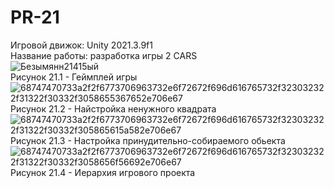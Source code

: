 # PR-21
Игровой движок: Unity 2021.3.9f1  
Название работы: разработка игры 2 CARS  
![Безымянн21415ый](https://user-images.githubusercontent.com/119736937/205520776-303c99b4-761f-4d1b-8091-0c10b7c40fb8.png)  
Рисунок 21.1 - Геймплей игры  
![68747470733a2f2f6773706963732e6f72672f696d616765732f323032322f31322f30332f3058655367652e706e67](https://user-images.githubusercontent.com/119736937/205520816-52fb484c-03d1-4e6b-9ca8-810e2f00efc0.png)  
Рисунок 21.2 - Найстройка ненужного квадрата  
![68747470733a2f2f6773706963732e6f72672f696d616765732f323032322f31322f30332f305865615a582e706e67](https://user-images.githubusercontent.com/119736937/205520851-66de38e7-6f30-47d0-a57b-0af64fbabc4a.png)  
Рисунок 21.3 - Настройка принудительно-собираемого обьекта  
![68747470733a2f2f6773706963732e6f72672f696d616765732f323032322f31322f30332f3058656f56692e706e67](https://user-images.githubusercontent.com/119736937/205520878-0df07142-5df3-4308-86e1-57741f49b27f.png)  
Рисунок 21.4 - Иерархия игрового проекта



